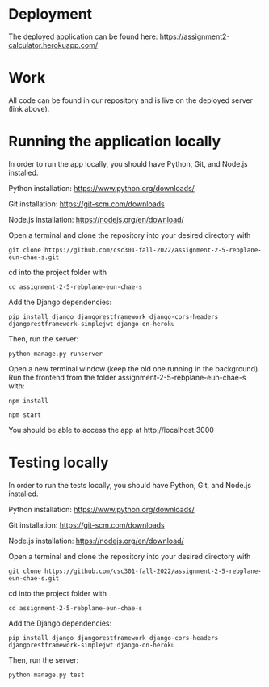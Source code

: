 # Deployment
The deployed application can be found here: 
https://assignment2-calculator.herokuapp.com/

# Work
All code can be found in our repository and is live on the deployed server (link above).

# Running the application locally
In order to run the app locally, you should have Python, Git, and Node.js installed.

Python installation: https://www.python.org/downloads/

Git installation: https://git-scm.com/downloads

Node.js installation: https://nodejs.org/en/download/

Open a terminal and clone the repository into your desired directory with
<pre><code>git clone https://github.com/csc301-fall-2022/assignment-2-5-rebplane-eun-chae-s.git</code></pre>

cd into the project folder with
<pre><code>cd assignment-2-5-rebplane-eun-chae-s</code></pre>

Add the Django dependencies: 
<pre><code>pip install django djangorestframework django-cors-headers djangorestframework-simplejwt django-on-heroku</code></pre>
Then, run the server:
<pre><code>python manage.py runserver</code></pre>

Open a new terminal window (keep the old one running in the background). Run the frontend from the folder assignment-2-5-rebplane-eun-chae-s with:
<pre><code>npm install</code></pre>
<pre><code>npm start</code></pre>

You should be able to access the app at http://localhost:3000 

# Testing locally
In order to run the tests locally, you should have Python, Git, and Node.js installed.

Python installation: https://www.python.org/downloads/

Git installation: https://git-scm.com/downloads

Node.js installation: https://nodejs.org/en/download/

Open a terminal and clone the repository into your desired directory with
<pre><code>git clone https://github.com/csc301-fall-2022/assignment-2-5-rebplane-eun-chae-s.git</code></pre>

cd into the project folder with
<pre><code>cd assignment-2-5-rebplane-eun-chae-s</code></pre>

Add the Django dependencies: 
<pre><code>pip install django djangorestframework django-cors-headers djangorestframework-simplejwt django-on-heroku</code></pre>
Then, run the server:
<pre><code>python manage.py test</code></pre>
